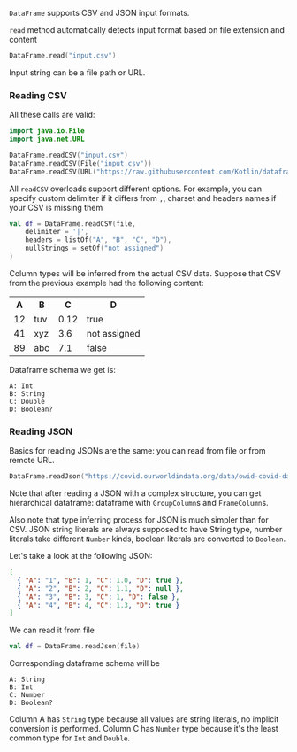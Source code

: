 [//]: # (title: Read)
<!---IMPORT org.jetbrains.kotlinx.dataframe.samples.api.Read-->

`DataFrame` supports CSV and JSON input formats.

`read` method automatically detects input format based on file extension and content

```kotlin
DataFrame.read("input.csv")
```

Input string can be a file path or URL.

### Reading CSV
All these calls are valid:

```kotlin
import java.io.File
import java.net.URL

DataFrame.readCSV("input.csv")
DataFrame.readCSV(File("input.csv"))
DataFrame.readCSV(URL("https://raw.githubusercontent.com/Kotlin/dataframe/master/data/securities.csv"))
```

All `readCSV` overloads support different options.
For example, you can specify custom delimiter if it differs from `,`, charset
and headers names if your CSV is missing them

<!---FUN readCsvCustom-->

```kotlin
val df = DataFrame.readCSV(file,
    delimiter = '|',
    headers = listOf("A", "B", "C", "D"),
    nullStrings = setOf("not assigned")
)
```

<!---END-->

Column types will be inferred from the actual CSV data. Suppose that CSV from the previous
example had the following content:

<table>
<tr><th>A</th><th>B</th><th>C</th><th>D</th></tr>
<tr><td>12</td><td>tuv</td><td>0.12</td><td>true</td></tr>
<tr><td>41</td><td>xyz</td><td>3.6</td><td>not assigned</td></tr>
<tr><td>89</td><td>abc</td><td>7.1</td><td>false</td></tr>
</table>

Dataframe schema we get is:

```
A: Int
B: String
C: Double
D: Boolean?
```

### Reading JSON
Basics for reading JSONs are the same: you can read from file or from remote URL.

```kotlin
DataFrame.readJson("https://covid.ourworldindata.org/data/owid-covid-data.json")
```

Note that after reading a JSON with a complex structure, you can get hierarchical
dataframe: dataframe with `GroupColumn`s and `FrameColumn`s.

Also note that type inferring process for JSON is much simpler than for CSV.
JSON string literals are always supposed to have String type, number literals
take different `Number` kinds, boolean literals are converted to `Boolean`.

Let's take a look at the following JSON:

```json
[
  { "A": "1", "B": 1, "C": 1.0, "D": true },
  { "A": "2", "B": 2, "C": 1.1, "D": null },
  { "A": "3", "B": 3, "C": 1, "D": false },
  { "A": "4", "B": 4, "C": 1.3, "D": true }
]
```

We can read it from file

<!---FUN readJson-->

```kotlin
val df = DataFrame.readJson(file)
```

<!---END-->

Corresponding dataframe schema will be
```
A: String
B: Int
C: Number
D: Boolean?
```

Column A has `String` type because all values are string literals, no implicit conversion is performed. Column C has `Number` type because it's the least common type for `Int` and `Double`.
